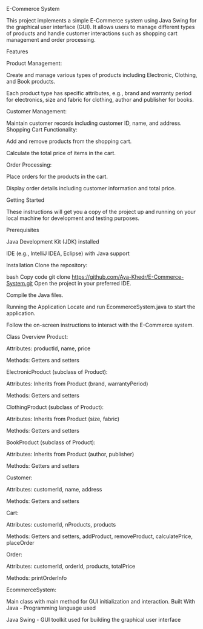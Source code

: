 E-Commerce System

This project implements a simple E-Commerce system using Java Swing for the graphical user interface (GUI). It allows users to manage different types of products and handle customer interactions such as shopping cart management and order processing.


Features

Product Management:

Create and manage various types of products including Electronic, Clothing, and Book products.

Each product type has specific attributes, e.g., brand and warranty period for electronics, size and fabric for clothing, author and publisher for books.

Customer Management:

Maintain customer records including customer ID, name, and address.
Shopping Cart Functionality:

Add and remove products from the shopping cart.

Calculate the total price of items in the cart.


Order Processing:

Place orders for the products in the cart.

Display order details including customer information and total price.


Getting Started

These instructions will get you a copy of the project up and running on your local machine for development and testing purposes.

Prerequisites

Java Development Kit (JDK) installed

IDE (e.g., IntelliJ IDEA, Eclipse) with Java support

Installation
Clone the repository:

bash
Copy code
git clone https://github.com/Aya-Khedr/E-Commerce-System.git
Open the project in your preferred IDE.

Compile the Java files.

Running the Application
Locate and run EcommerceSystem.java to start the application.

Follow the on-screen instructions to interact with the E-Commerce system.

Class Overview
Product:

Attributes: productId, name, price

Methods: Getters and setters

ElectronicProduct (subclass of Product):

Attributes: Inherits from Product (brand, warrantyPeriod)

Methods: Getters and setters

ClothingProduct (subclass of Product):

Attributes: Inherits from Product (size, fabric)

Methods: Getters and setters

BookProduct (subclass of Product):

Attributes: Inherits from Product (author, publisher)

Methods: Getters and setters

Customer:

Attributes: customerId, name, address

Methods: Getters and setters

Cart:

Attributes: customerId, nProducts, products

Methods: Getters and setters, addProduct, removeProduct, calculatePrice, placeOrder

Order:

Attributes: customerId, orderId, products, totalPrice

Methods: printOrderInfo

EcommerceSystem:

Main class with main method for GUI initialization and interaction.
Built With
Java - Programming language used

Java Swing - GUI toolkit used for building the graphical user interface

